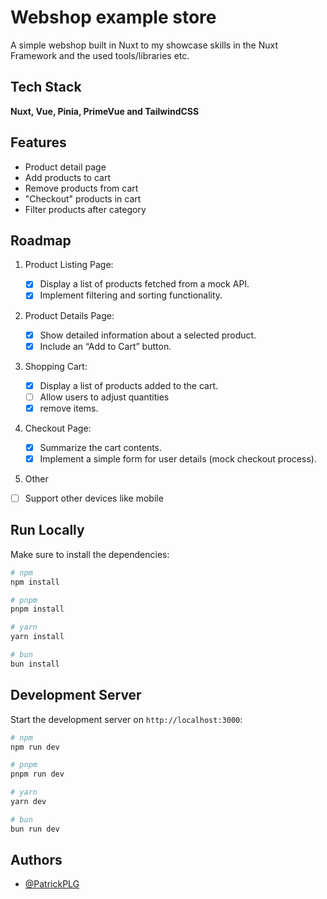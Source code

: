 # Webshop example store

A simple webshop built in Nuxt to my showcase skills in the Nuxt Framework and the used tools/libraries etc.

## Tech Stack

**Nuxt, Vue, Pinia, PrimeVue and TailwindCSS**

## Features

- Product detail page
- Add products to cart
- Remove products from cart
- "Checkout" products in cart
- Filter products after category

## Roadmap

1. Product Listing Page:
   - [x] Display a list of products fetched from a mock API.
   - [x] Implement filtering and sorting functionality.
2. Product Details Page:
   - [x] Show detailed information about a selected product.
   - [x] Include an “Add to Cart” button.
3. Shopping Cart:
   - [x] Display a list of products added to the cart.
   - [ ] Allow users to adjust quantities
   - [x] remove items.
4. Checkout Page:

   - [x] Summarize the cart contents.
   - [x] Implement a simple form for user details (mock checkout process).

5. Other

- [ ] Support other devices like mobile

## Run Locally

Make sure to install the dependencies:

```bash
# npm
npm install

# pnpm
pnpm install

# yarn
yarn install

# bun
bun install
```

## Development Server

Start the development server on `http://localhost:3000`:

```bash
# npm
npm run dev

# pnpm
pnpm run dev

# yarn
yarn dev

# bun
bun run dev
```

## Authors

- [@PatrickPLG](https://www.github.com/PatrickPLG)
